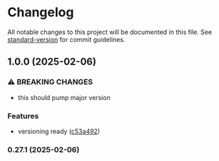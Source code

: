 # Changelog

All notable changes to this project will be documented in this file. See [standard-version](https://github.com/conventional-changelog/standard-version) for commit guidelines.

## 1.0.0 (2025-02-06)


### ⚠ BREAKING CHANGES

* this should pump major version

### Features

* versioning ready ([c53a492](https://github.com/humexxx/humex-champions/commit/c53a49237f8f919b51e676714df71f04bc54e26a))

### 0.27.1 (2025-02-06)
